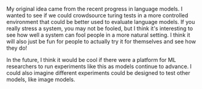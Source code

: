 

My original idea came from the recent progress in language models. I
wanted to see if we could crowdsource turing tests
in a more controlled environment that could be better used to evaluate
language models. If you really stress a system, you may not be fooled,
but I think it's interesting to see how well a system can fool
people in a more natural setting. I think it will also just be fun for
people to actually try it for themselves and see how they do!

In the future, I think it would be cool if there were a platform for ML
researchers to run experiments like this as models continue to advance.
I could also imagine different experiments could be designed to test
other models, like image models.
